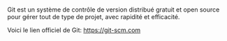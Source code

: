 <br>

Git est un système de contrôle de version distribué gratuit et open source pour gérer tout de type de projet, avec rapidité et efficacité.

Voici le lien officiel de Git:
https://git-scm.com
